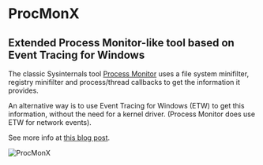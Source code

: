 # ProcMonX

## Extended Process Monitor-like tool based on Event Tracing for Windows

The classic Sysinternals tool [Process Monitor](https://docs.microsoft.com/en-us/sysinternals/downloads/procmon) uses a file system minifilter, registry minifilter and process/thread callbacks to get the information it provides.

An alternative way is to use Event Tracing for Windows (ETW) to get this information, without the need for a kernel driver. (Process Monitor does use ETW for network events).

See more info at [this blog post](http://blogs.microsoft.co.il/pavely/2018/01/17/procmon-vs-procmonx/).

![ProcMonX](/procmon1.png)
